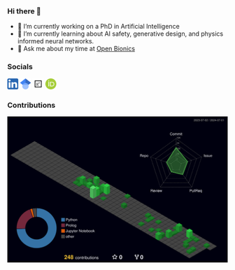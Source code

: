 ### Hi there 👋

<!--
**JonathanRaines/JonathanRaines** is a ✨ _special_ ✨ repository because its `README.md` (this file) appears on your GitHub profile.

Here are some ideas to get you started:

- 👯 I’m looking to collaborate on ...
- 🤔 I’m looking for help with ...
- 📫 How to reach me: ...
- 😄 Pronouns: ...
- ⚡ Fun fact: ...
-->
- 🔭 I’m currently working on a PhD in Artificial Intelligence
- 🌱 I’m currently learning about AI safety, generative design, and physics informed neural networks.
- 💬 Ask me about my time at [Open Bionics](https://openbionics.com/)

### Socials
<a href="https://www.linkedin.com/in/rainesjonathan/"><img src="assets/5296501_linkedin_network_linkedin logo_icon.svg" width="25"></a>
<a href="https://scholar.google.com/citations?user=yUhjTDsAAAAJ&hl=en"><img src="assets/Google_Scholar_logo.svg" width="25"></a>
<a href="https://www.researchgate.net/profile/Jonathan-Raines"><img src="assets/9113425_researchgate_icon.svg" width="25"></a>
<a href=https://orcid.org/0009-0001-8325-2005><img src="assets/ORCID_iD.svg" width="25"></a>

### Contributions
![](profile-3d-contrib/profile-night-green.svg)
<!-- <img src="profile-3d-contrib/profile-night-green.svg" width="800"> -->